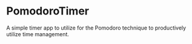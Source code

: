 # PomodoroTimer
A simple timer app to utilize for the Pomodoro technique to productively utilize time management.
